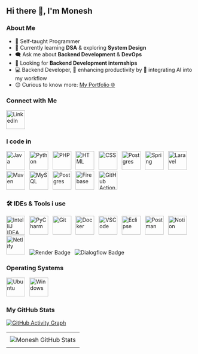
<h2>Hi there 👋, I'm Monesh</h2>

### About Me
- 🙂 Self-taught Programmer  
- 🔭 Currently learning **DSA** & exploring **System Design**  
- 🗨️ Ask me about **Backend Development** & **DevOps**  
- 🚀 Looking for **Backend Development internships**  
- 💻 Backend Developer, 🚀 enhancing productivity by 🤖 integrating AI into my workflow 
- 😊 Curious to know more: [My Portfolio 🌐](https://moneshgomo.netlify.app/)

### Connect with Me
<a href="https://www.linkedin.com/in/moneshgomo" target="_blank" rel="noopener noreferrer">
  <img src="https://skillicons.dev/icons?i=linkedin&theme=dark" width="50" height="50" alt="LinkedIn" />
</a>


###   I code in 
<div >
  <img src="https://skillicons.dev/icons?i=java" alt="Java" width="50" height="50" />&nbsp;&nbsp;
  <img src="https://skillicons.dev/icons?i=py" alt="Python" width="50" height="50" />&nbsp;&nbsp;
  <img src="https://skillicons.dev/icons?i=php" alt="PHP" width="50" height="50" />&nbsp;&nbsp;
  <img src="https://skillicons.dev/icons?i=html" alt="HTML" width="50" height="50" />&nbsp;&nbsp;
  <img src="https://skillicons.dev/icons?i=css" alt="CSS" width="50" height="50" />&nbsp;&nbsp;
  <img src="https://img.icons8.com/?size=100&id=PndQWK6M1Hjo&format=png&color=000000" alt="Postgres" width="50" height="50" />&nbsp;&nbsp;
  <img src="https://img.icons8.com/?size=100&id=90519&format=png&color=000000" alt="Spring" width="50" height="50" />&nbsp;&nbsp;
  <img src="https://skillicons.dev/icons?i=laravel" alt="Laravel" width="50" height="50" />&nbsp;&nbsp;
  <img src="https://skillicons.dev/icons?i=maven" alt="Maven" width="50" height="50" />&nbsp;&nbsp;
  <img src="https://skillicons.dev/icons?i=mysql" alt="MySQL" width="50" height="50" />&nbsp;&nbsp;
  <img src="https://skillicons.dev/icons?i=postgres" alt="Postgres" width="50" height="50" />&nbsp;&nbsp;
  <img src="https://skillicons.dev/icons?i=firebase" alt="Firebase" width="50" height="50" />&nbsp;&nbsp;
  <img src="https://skillicons.dev/icons?i=githubactions" alt="GitHub Actions" width="50" height="50" />
</div>



### 🛠️ IDEs & Tools i use 
<div >
  <img src="https://skillicons.dev/icons?i=idea" alt="IntelliJ IDEA" width="50" height="50" />&nbsp;&nbsp;
  <img src="https://skillicons.dev/icons?i=pycharm" alt="PyCharm" width="50" height="50" />&nbsp;&nbsp;
  <img src="https://skillicons.dev/icons?i=git" alt="Git" width="50" height="50" />&nbsp;&nbsp;
  <img src="https://skillicons.dev/icons?i=docker" alt="Docker" width="50" height="50" />&nbsp;&nbsp;
  <img src="https://skillicons.dev/icons?i=vscode" alt="VSCode" width="50" height="50" />&nbsp;&nbsp;
  <img src="https://skillicons.dev/icons?i=eclipse" alt="Eclipse" width="50" height="50" />&nbsp;&nbsp;
  <img src="https://skillicons.dev/icons?i=postman" alt="Postman" width="50" height="50" />&nbsp;&nbsp;
  <img src="https://skillicons.dev/icons?i=notion" alt="Notion" width="50" height="50" />&nbsp;&nbsp;
  <img src="https://skillicons.dev/icons?i=netlify" alt="Netlify" width="50" height="50" />&nbsp;&nbsp;
  <img src="https://img.shields.io/badge/Render-46E3B7?style=for-the-badge&logo=render&logoColor=white" alt="Render Badge" />&nbsp;&nbsp;
  <img src="https://img.shields.io/badge/dialogflow-FF9800?style=for-the-badge&logo=dialogflow&logoColor=white" alt="Dialogflow Badge" />
</div>



### Operating Systems
<div>
  <img src="https://skillicons.dev/icons?i=ubuntu" alt="Ubuntu" width="50" height="50" />&nbsp;&nbsp;
  <img src="https://skillicons.dev/icons?i=windows" alt="Windows" width="50" height="50" />
</div>



###  My GitHub Stats
[![GitHub Activity Graph](https://github-readme-activity-graph.vercel.app/graph?username=moneshgomo&bg_color=171616&color=edd9ed&line=11c04e&point=28f0ed&area=true&hide_border=true)](https://github.com/moneshgomo)

<table align="center">
  <tr>
    <td align="center" style="padding: 10px;">
      <img src="https://github-readme-stats.vercel.app/api?username=moneshgomo&show_icons=true&theme=dark" alt="Monesh GitHub Stats" />
    </td>
  </tr>
</table>
